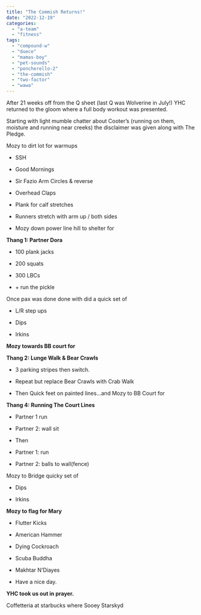 ```yaml
---
title: "The Commish Returns!"
date: "2022-12-19"
categories: 
  - "a-team"
  - "fitness"
tags: 
  - "compound-w"
  - "duece"
  - "mamas-boy"
  - "pet-sounds"
  - "poncherello-2"
  - "the-commish"
  - "two-factor"
  - "wawa"
---
```


After 21 weeks off from the Q sheet (last Q was Wolverine in July!) YHC returned to the gloom where a full body workout was presented. 

Starting with light mumble chatter about Cooter’s (running on them, moisture and running near creeks) the disclaimer was given along with The Pledge.

Mozy to dirt lot for warmups 

- SSH

- Good Mornings

- Sir Fazio Arm Circles & reverse 

- Overhead Claps 

- Plank for calf stretches

- Runners stretch with arm up / both sides

- Mozy down power line hill to shelter for 

**Thang 1: Partner Dora** 

- 100 plank jacks

- 200 squats 

- 300 LBCs

- \+ run the pickle 

Once pax was done done with did a quick set of 

- L/R step ups 

- Dips

- Irkins

**Mozy towards BB court for** 

**Thang 2: Lunge Walk & Bear Crawls** 

- 3 parking stripes then switch.  

- Repeat but replace Bear Crawls with Crab Walk

- Then Quick feet on painted lines…and Mozy to BB Court for 

**Thang 4: Running The Court Lines**

- Partner 1 run 

- Partner 2: wall sit

- Then 

- Partner 1: run

- Partner 2: balls to wall(fence)

Mozy to Bridge quicky set of 

- Dips

- Irkins

**Mozy to flag for Mary**

- Flutter Kicks

- American Hammer

- Dying Cockroach

- Scuba Buddha 

- Makhtar N’Diayes

- Have a nice day. 

**YHC took us out in prayer.** 

Coffetteria at starbucks where Sooey Starskyd

